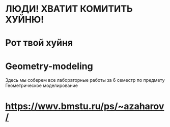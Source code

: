 # ЛЮДИ! ХВАТИТ КОМИТИТЬ ХУЙНЮ!
# Рот твой хуйня
# Geometry-modeling
Здесь мы соберем все лабораторные работы за 6 семестр по предмету Геометрическое моделирование
# https://wwv.bmstu.ru/ps/~azaharov/
